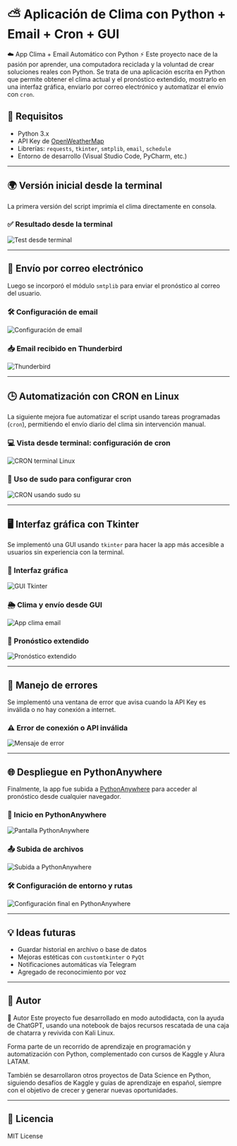 # ⛅ Aplicación de Clima con Python + Email + Cron + GUI
☁️ App Clima + Email Automático con Python
⚡ Este proyecto nace de la pasión por aprender, una computadora reciclada y la voluntad de crear soluciones reales con Python. Se trata de una aplicación escrita en Python que permite obtener el clima actual y el pronóstico extendido, mostrarlo en una interfaz gráfica, enviarlo por correo electrónico y automatizar el envío con `cron`.

## 🔧 Requisitos

- Python 3.x
- API Key de [OpenWeatherMap](https://openweathermap.org/api)
- Librerías: `requests`, `tkinter`, `smtplib`, `email`, `schedule`
- Entorno de desarrollo (Visual Studio Code, PyCharm, etc.)

---

## 🌍 Versión inicial desde la terminal

La primera versión del script imprimía el clima directamente en consola.

### ✅ Resultado desde la terminal
![Test desde terminal](assets/test_1.png)

---

## 💌 Envío por correo electrónico

Luego se incorporó el módulo `smtplib` para enviar el pronóstico al correo del usuario.

### 🛠️ Configuración de email
![Configuración de email](assets/email.png)

### 📥 Email recibido en Thunderbird
![Thunderbird](assets/thunderbird.png)

---

## 🕒 Automatización con CRON en Linux

La siguiente mejora fue automatizar el script usando tareas programadas (`cron`), permitiendo el envío diario del clima sin intervención manual.

### 💻 Vista desde terminal: configuración de cron
![CRON terminal Linux](assets/cron_terminal_linux.png)

### 🔐 Uso de sudo para configurar cron
![CRON usando sudo su](assets/cron_sudo_su.png)

---

## 🖥️ Interfaz gráfica con Tkinter

Se implementó una GUI usando `tkinter` para hacer la app más accesible a usuarios sin experiencia con la terminal.

### 🎨 Interfaz gráfica
![GUI Tkinter](assets/GUI_tkinder.png)

### 🌦️ Clima y envío desde GUI
![App clima email](assets/app_clima_email.png)

### 🔭 Pronóstico extendido
![Pronóstico extendido](assets/pronostico_extendido.png)

---

## 🐞 Manejo de errores

Se implementó una ventana de error que avisa cuando la API Key es inválida o no hay conexión a internet.

### ⚠️ Error de conexión o API inválida

![Mensaje de error](assets/mensaje%20de%20error.png)

---

## 🌐 Despliegue en PythonAnywhere

Finalmente, la app fue subida a [PythonAnywhere](https://www.pythonanywhere.com/) para acceder al pronóstico desde cualquier navegador.

### 🧭 Inicio en PythonAnywhere
![Pantalla PythonAnywhere](assets/pythonanywhere.png)

### 📤 Subida de archivos
![Subida a PythonAnywhere](assets/pythonanywhre_1.png)

### 🛠️ Configuración de entorno y rutas
![Configuración final en PythonAnywhere](assets/pythonanywhere_2.png)

---

## 💡 Ideas futuras

- Guardar historial en archivo o base de datos
- Mejoras estéticas con `customtkinter` o `PyQt`
- Notificaciones automáticas vía Telegram
- Agregado de reconocimiento por voz

---

## 🙌 Autor

🙌 Autor
Este proyecto fue desarrollado en modo autodidacta, con la ayuda de ChatGPT, usando una notebook de bajos recursos rescatada de una caja de chatarra y revivida con Kali Linux.

Forma parte de un recorrido de aprendizaje en programación y automatización con Python, complementado con cursos de Kaggle y Alura LATAM.

También se desarrollaron otros proyectos de Data Science en Python, siguiendo desafíos de Kaggle y guías de aprendizaje en español, siempre con el objetivo de crecer y generar nuevas oportunidades.



---

## 🧾 Licencia

MIT License
